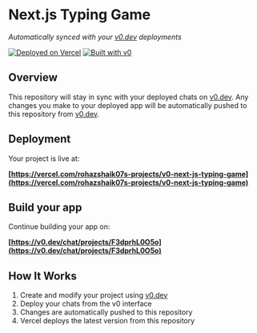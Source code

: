# Next.js Typing Game

*Automatically synced with your [v0.dev](https://v0.dev) deployments*

[![Deployed on Vercel](https://img.shields.io/badge/Deployed%20on-Vercel-black?style=for-the-badge&logo=vercel)](https://vercel.com/rohazshaik07s-projects/v0-next-js-typing-game)
[![Built with v0](https://img.shields.io/badge/Built%20with-v0.dev-black?style=for-the-badge)](https://v0.dev/chat/projects/F3dprhL0O5o)

## Overview

This repository will stay in sync with your deployed chats on [v0.dev](https://v0.dev).
Any changes you make to your deployed app will be automatically pushed to this repository from [v0.dev](https://v0.dev).

## Deployment

Your project is live at:

**[https://vercel.com/rohazshaik07s-projects/v0-next-js-typing-game](https://vercel.com/rohazshaik07s-projects/v0-next-js-typing-game)**

## Build your app

Continue building your app on:

**[https://v0.dev/chat/projects/F3dprhL0O5o](https://v0.dev/chat/projects/F3dprhL0O5o)**

## How It Works

1. Create and modify your project using [v0.dev](https://v0.dev)
2. Deploy your chats from the v0 interface
3. Changes are automatically pushed to this repository
4. Vercel deploys the latest version from this repository